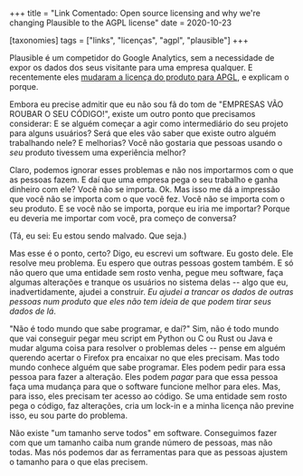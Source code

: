 +++
title = "Link Comentado: Open source licensing and why we're changing Plausible to the AGPL license"
date = 2020-10-23

[taxonomies]
tags = ["links", "licenças", "agpl", "plausible"]
+++

Plausible é um competidor do Google Analytics, sem a necessidade de expor os
dados dos seus visitante para uma empresa qualquer. E recentemente eles
[mudaram a licença do produto para
APGL](https://plausible.io/blog/open-source-licenses), e explicam o porque.

<!-- more -->

Embora eu precise admitir que eu não sou fã do tom de "EMPRESAS VÃO ROUBAR O
SEU CÓDIGO!", existe um outro ponto que precisamos considerar: E se alguém
começar a agir como intermediário do seu projeto para alguns usuários? Será que
eles vão saber que existe outro alguém trabalhando nele? E melhorias? Você não
gostaria que pessoas usando o _seu_ produto tivessem uma experiência melhor?

Claro, podemos ignorar esses problemas e não nos importarmos com o que as
pessoas fazem. E daí que uma empresa pega o seu trabalho e ganha dinheiro com
ele? Você não se importa. Ok. Mas isso me dá a impressão que você não se
importa com o que você fez. Você não se importa com o seu produto. E se você
não se importa, porque eu iria me importar? Porque eu deveria me importar com
você, pra começo de conversa?

(Tá, eu sei: Eu estou sendo malvado. Que seja.)

Mas esse é o ponto, certo? Digo, eu escrevi um software. Eu gosto dele. Ele
resolve meu problema. Eu espero que outras pessoas gostem também. E só não
quero que uma entidade sem rosto venha, pegue meu software, faça algumas
alterações e tranque os usuários no sistema delas -- algo que eu,
inadvertidamente, ajudei a construir. _Eu ajudei a trancar os dados de outras
pessoas num produto que eles não tem ideia de que podem tirar seus dados de
lá_.

"Não é todo mundo que sabe programar, e daí?" Sim, não é todo mundo que vai
conseguir pegar meu script em Python ou C ou Rust ou Java e mudar alguma coisa
para resolver o problemas deles -- pense em alguém querendo acertar o Firefox
pra encaixar no que eles precisam. Mas todo mundo conhece alguém que sabe
programar. Eles podem pedir para essa pessoa para fazer a alteração. Eles podem
_pagar_ para que essa pessoa faça uma mudança para que o software funcione
melhor para eles. Mas, para isso, eles precisam ter acesso ao código. Se uma
entidade sem rosto pega o código, faz alterações, cria um lock-in e a minha
licença não previne isso, eu sou parte do problema.

Não existe "um tamanho serve todos" em software. Conseguimos fazer com que um
tamanho caiba num grande número de pessoas, mas não todas. Mas nós podemos dar
as ferramentas para que as pessoas ajustem o tamanho para o que elas precisem.

<!--
vim:spelllang=pt:
-->
